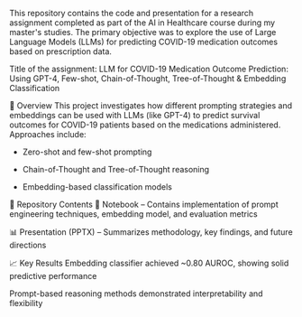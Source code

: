 This repository contains the code and presentation for a research assignment completed as part of the AI in Healthcare course during my master's studies. The primary objective was to explore the use of Large Language Models (LLMs) for predicting COVID-19 medication outcomes based on prescription data.

Title of the assignment:
LLM for COVID-19 Medication Outcome Prediction: Using GPT-4, Few-shot, Chain-of-Thought, Tree-of-Thought & Embedding Classification

🧪 Overview
This project investigates how different prompting strategies and embeddings can be used with LLMs (like GPT-4) to predict survival outcomes for COVID-19 patients based on the medications administered. Approaches include:

- Zero-shot and few-shot prompting

- Chain-of-Thought and Tree-of-Thought reasoning

- Embedding-based classification models

📂 Repository Contents
📓 Notebook – Contains implementation of prompt engineering techniques, embedding model, and evaluation metrics

📊 Presentation (PPTX) – Summarizes methodology, key findings, and future directions

📈 Key Results
Embedding classifier achieved ~0.80 AUROC, showing solid predictive performance

Prompt-based reasoning methods demonstrated interpretability and flexibility
